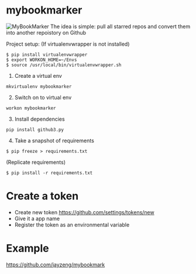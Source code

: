 mybookmarker
============
![MyBookMarker](https://cdn1.iconfinder.com/data/icons/meBaze-Freebies/32/add-address.png)
The idea is simple: pull all starred repos and convert them into another repoistory on Github

Project setup:
(If virtualenvwrapper is not installed)
```
$ pip install virtualenvwrapper
$ export WORKON_HOME=~/Envs
$ source /usr/local/bin/virtualenvwrapper.sh
```

1. Create a virtual env
```
mkvirtualenv mybookmarker
```

2. Switch on to virtual env
```
workon mybookmarker
```

3. Install dependencies
```
pip install github3.py
```

4. Take a snapshot of requirements
```
$ pip freeze > requirements.txt
```

(Replicate requirements)
```
$ pip install -r requirements.txt
```


# Create a token
- Create new token https://github.com/settings/tokens/new
- Give it a app name
- Register the token as an environmental variable

# Example
https://github.com/jayzeng/mybookmark
